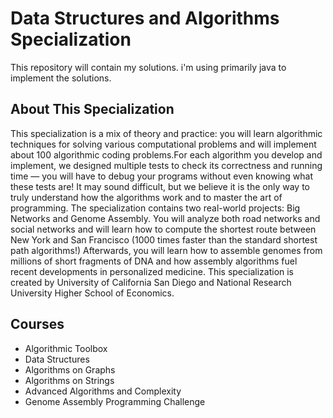 # Data Structures and Algorithms Specialization 
This repository will contain my solutions.
i'm using primarily java to implement the solutions. 

## About This Specialization

This specialization is a mix of theory and practice: you will learn algorithmic techniques for solving various computational problems and will implement about 100 algorithmic coding problems.For each algorithm you develop and implement, we designed multiple tests to check its correctness and running time — you will have to debug your programs without even knowing what these tests are! It may sound difficult, but we believe it is the only way to truly understand how the algorithms work and to master the art of programming. The specialization contains two real-world projects: Big Networks and Genome Assembly. You will analyze both road networks and social networks and will learn how to compute the shortest route between New York and San Francisco (1000 times faster than the standard shortest path algorithms!) Afterwards, you will learn how to assemble genomes from millions of short fragments of DNA and how assembly algorithms fuel recent developments in personalized medicine.
This specialization is created by University of California San Diego and National Research University Higher School of Economics.


## Courses

* Algorithmic Toolbox
* Data Structures
* Algorithms on Graphs
* Algorithms on Strings
* Advanced Algorithms and Complexity
* Genome Assembly Programming Challenge
